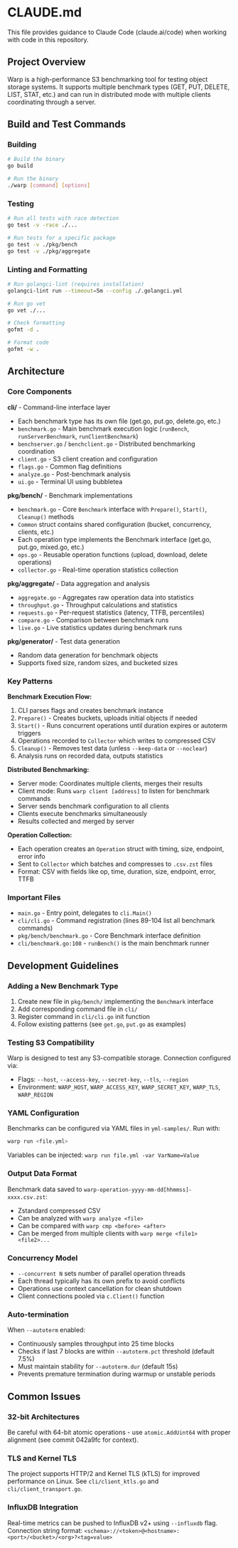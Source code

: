 # CLAUDE.md

This file provides guidance to Claude Code (claude.ai/code) when working with code in this repository.

## Project Overview

Warp is a high-performance S3 benchmarking tool for testing object storage systems. It supports multiple benchmark types (GET, PUT, DELETE, LIST, STAT, etc.) and can run in distributed mode with multiple clients coordinating through a server.

## Build and Test Commands

### Building
```bash
# Build the binary
go build

# Run the binary
./warp [command] [options]
```

### Testing
```bash
# Run all tests with race detection
go test -v -race ./...

# Run tests for a specific package
go test -v ./pkg/bench
go test -v ./pkg/aggregate
```

### Linting and Formatting
```bash
# Run golangci-lint (requires installation)
golangci-lint run --timeout=5m --config ./.golangci.yml

# Run go vet
go vet ./...

# Check formatting
gofmt -d .

# Format code
gofmt -w .
```

## Architecture

### Core Components

**cli/** - Command-line interface layer
- Each benchmark type has its own file (get.go, put.go, delete.go, etc.)
- `benchmark.go` - Main benchmark execution logic (`runBench`, `runServerBenchmark`, `runClientBenchmark`)
- `benchserver.go` / `benchclient.go` - Distributed benchmarking coordination
- `client.go` - S3 client creation and configuration
- `flags.go` - Common flag definitions
- `analyze.go` - Post-benchmark analysis
- `ui.go` - Terminal UI using bubbletea

**pkg/bench/** - Benchmark implementations
- `benchmark.go` - Core `Benchmark` interface with `Prepare()`, `Start()`, `Cleanup()` methods
- `Common` struct contains shared configuration (bucket, concurrency, clients, etc.)
- Each operation type implements the Benchmark interface (get.go, put.go, mixed.go, etc.)
- `ops.go` - Reusable operation functions (upload, download, delete operations)
- `collector.go` - Real-time operation statistics collection

**pkg/aggregate/** - Data aggregation and analysis
- `aggregate.go` - Aggregates raw operation data into statistics
- `throughput.go` - Throughput calculations and statistics
- `requests.go` - Per-request statistics (latency, TTFB, percentiles)
- `compare.go` - Comparison between benchmark runs
- `live.go` - Live statistics updates during benchmark runs

**pkg/generator/** - Test data generation
- Random data generation for benchmark objects
- Supports fixed size, random sizes, and bucketed sizes

### Key Patterns

**Benchmark Execution Flow:**
1. CLI parses flags and creates benchmark instance
2. `Prepare()` - Creates buckets, uploads initial objects if needed
3. `Start()` - Runs concurrent operations until duration expires or autoterm triggers
4. Operations recorded to `Collector` which writes to compressed CSV
5. `Cleanup()` - Removes test data (unless `--keep-data` or `--noclear`)
6. Analysis runs on recorded data, outputs statistics

**Distributed Benchmarking:**
- Server mode: Coordinates multiple clients, merges their results
- Client mode: Runs `warp client [address]` to listen for benchmark commands
- Server sends benchmark configuration to all clients
- Clients execute benchmarks simultaneously
- Results collected and merged by server

**Operation Collection:**
- Each operation creates an `Operation` struct with timing, size, endpoint, error info
- Sent to `Collector` which batches and compresses to `.csv.zst` files
- Format: CSV with fields like op, time, duration, size, endpoint, error, TTFB

### Important Files

- `main.go` - Entry point, delegates to `cli.Main()`
- `cli/cli.go` - Command registration (lines 89-104 list all benchmark commands)
- `pkg/bench/benchmark.go` - Core Benchmark interface definition
- `cli/benchmark.go:108` - `runBench()` is the main benchmark runner

## Development Guidelines

### Adding a New Benchmark Type

1. Create new file in `pkg/bench/` implementing the `Benchmark` interface
2. Add corresponding command file in `cli/`
3. Register command in `cli/cli.go` init function
4. Follow existing patterns (see `get.go`, `put.go` as examples)

### Testing S3 Compatibility

Warp is designed to test any S3-compatible storage. Connection configured via:
- Flags: `--host`, `--access-key`, `--secret-key`, `--tls`, `--region`
- Environment: `WARP_HOST`, `WARP_ACCESS_KEY`, `WARP_SECRET_KEY`, `WARP_TLS`, `WARP_REGION`

### YAML Configuration

Benchmarks can be configured via YAML files in `yml-samples/`. Run with:
```bash
warp run <file.yml>
```

Variables can be injected: `warp run file.yml -var VarName=Value`

### Output Data Format

Benchmark data saved to `warp-operation-yyyy-mm-dd[hhmmss]-xxxx.csv.zst`:
- Zstandard compressed CSV
- Can be analyzed with `warp analyze <file>`
- Can be compared with `warp cmp <before> <after>`
- Can be merged from multiple clients with `warp merge <file1> <file2>...`

### Concurrency Model

- `--concurrent N` sets number of parallel operation threads
- Each thread typically has its own prefix to avoid conflicts
- Operations use context cancellation for clean shutdown
- Client connections pooled via `c.Client()` function

### Auto-termination

When `--autoterm` enabled:
- Continuously samples throughput into 25 time blocks
- Checks if last 7 blocks are within `--autoterm.pct` threshold (default 7.5%)
- Must maintain stability for `--autoterm.dur` (default 15s)
- Prevents premature termination during warmup or unstable periods

## Common Issues

### 32-bit Architectures
Be careful with 64-bit atomic operations - use `atomic.AddUint64` with proper alignment (see commit 042a9fc for context).

### TLS and Kernel TLS
The project supports HTTP/2 and Kernel TLS (kTLS) for improved performance on Linux. See `cli/client_ktls.go` and `cli/client_transport.go`.

### InfluxDB Integration
Real-time metrics can be pushed to InfluxDB v2+ using `--influxdb` flag. Connection string format: `<schema>://<token>@<hostname>:<port>/<bucket>/<org>?<tag=value>`
